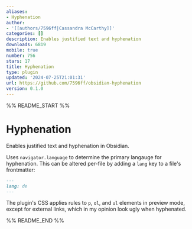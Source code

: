 ```yaml
---
aliases:
- Hyphenation
author:
- '[[authors/7596ff|Cassandra McCarthy]]'
categories: []
description: Enables justified text and hyphenation
downloads: 6819
mobile: true
number: 756
stars: 17
title: Hyphenation
type: plugin
updated: '2024-07-25T21:01:31'
url: https://github.com/7596ff/obsidian-hyphenation
version: 0.1.0
---
```


%% README_START %%

# Hyphenation

Enables justified text and hyphenation in Obsidian.

Uses `navigator.language` to determine the primary langauge for hyphenation.
This can be altered per-file by adding a `lang` key to a file's frontmatter:

```md
---
lang: de
---
```

The plugin's CSS applies rules to `p`, `ol`, and `ul` elements in preview mode,
except for external links, which in my opinion look ugly when hyphenated.


%% README_END %%